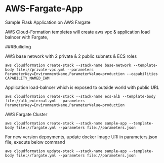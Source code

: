 # AWS-Fargate-App

Sample Flask Application on AWS Fargate

AWS Cloud-Formation templetes will create aws vpc & application load balncer with Fargate,



###Builiding 

 AWS base network with 2 private & 2 public subnets & ECS roles

```
aws cloudformation create-stack --stack-name base-network --template-body file://private-vpc.yml --parameters ParameterKey=EnvironmentName,ParameterValue=production --capabilities CAPABILITY_NAMED_IAM
```

 Application load-balncer which is exposed to outside world with public URL

```
aws cloudformation create-stack --stack-name ecs-alb --template-body file://alb_external.yml --parameters ParameterKey=EnvironmentName,ParameterValue=production
```

AWS Fargate Cluster

```
aws cloudformation create-stack --stack-name sample-app --template-body file://fargate.yml --parameters file://parameters.json
```

For new version depoyments, update docker Image URl in parameters.json file, execute below command

 ```
 aws cloudformation update-stack --stack-name sample-app --template-body file://fargate.yml --parameters file://parameters.json
 ```
 
